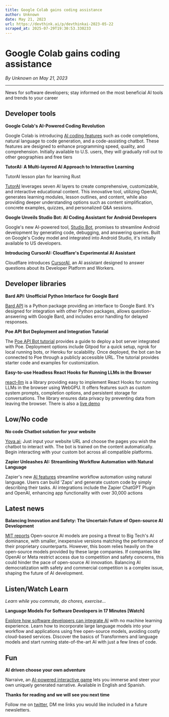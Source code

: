 ```yaml
---
title: Google Colab gains coding assistance
author: Unknown
date: May 21, 2023
url: https://devthink.ai/p/devthinkai-2023-05-22
scraped_at: 2025-07-29T19:30:53.330233
---
```


# Google Colab gains coding assistance

*By Unknown on May 21, 2023*

---

News for software developers; stay informed on the most beneficial AI tools and trends to your career



## Developer tools

**Google Colab's AI-Powered Coding Revolution**

Google Colab is introducing [AI coding features]("https://blog.google/technology/developers/google-colab-ai-coding-features/") such as code completions, natural language to code generation, and a code-assisting chatbot. These features are designed to enhance programming speed, quality, and comprehension. Initially available to U.S. users, they will gradually roll out to other geographies and free tiers

**TutorAI: A Multi-layered AI Approach to Interactive Learning**



TutorAI lesson plan for learning Rust

[TutorAI]("https://twitter.com/DannyHabibs/status/1598069511369867264?s=20&utm_source=devthink.ai&utm_medium=referral&utm_campaign=google-colab-gains-coding-assistance") leverages seven AI layers to create comprehensive, customizable, and interactive educational content. This innovative tool, utilizing OpenAI, generates learning modules, lesson outlines, and content, while also providing deeper understanding options such as content simplification, concrete examples, quizzes, and personalized Q&A sessions.

**Google Unveils Studio Bot: AI Coding Assistant for Android Developers**

Google's new AI-powered tool, [Studio Bot]("https://www.theverge.com/2023/5/10/23717328/google-ai-coding-studio-bot-android-developers-io"), promises to streamline Android development by generating code, debugging, and answering queries. Built on Google's Codey model and integrated into Android Studio, it's initially available to US developers.

**Introducing CursorAI: Cloudflare's Experimental AI Assistant**

Cloudflare introduces [CursorAI]("https://developers.cloudflare.com/workers/ai/"), an AI assistant designed to answer questions about its Developer Platform and Workers.

## Developer libraries

**Bard API: Unofficial Python Interface for Google Bard**

[Bard API]("https://github.com/dsdanielpark/Bard-API") is a Python package providing an interface to Google Bard. It's designed for integration with other Python packages, allows question-answering with Google Bard, and includes error handling for delayed responses.

**Poe API Bot Deployment and Integration Tutorial**

The [Poe API Bot tutorial]("https://github.com/poe-platform/api-bot-tutorial") provides a guide to deploy a bot server integrated with Poe. Deployment options include Gitpod for a quick setup, ngrok for local running bots, or Heroku for scalability. Once deployed, the bot can be connected to Poe through a publicly accessible URL. The tutorial provides starter code and examples for customization.

**Easy-to-use Headless React Hooks for Running LLMs in the Browser**

[react-llm]("https://github.com/r2d4/react-llm") is a library providing easy to implement React Hooks for running LLMs in the browser using WebGPU. It offers features such as custom system prompts, completion options, and persistent storage for conversations. The library ensures data privacy by preventing data from leaving the browser. There is also a [live demo](https://chat.matt-rickard.com/"https://chat.matt-rickard.com/")

## Low/No code

**No code Chatbot solution for your website**

[Yoya.ai]("https://www.yoya.ai/"); Just input your website URL and choose the pages you wish the chatbot to interact with. The bot is trained on the content automatically. Begin interacting with your custom bot across all compatible platforms.

**Zapier Unleashes AI: Streamlining Workflow Automation with Natural Language**

Zapier's new [AI features]("https://zapier.com/ai") streamline workflow automation using natural language. Users can build 'Zaps' and generate custom code by simply describing their tasks. AI integrations include the Zapier ChatGPT Plugin and OpenAI, enhancing app functionality with over 30,000 actions

## Latest news

**Balancing Innovation and Safety: The Uncertain Future of Open-source AI Development**

[MIT reports]("https://www.technologyreview.com/2023/05/12/1072950/open-source-ai-google-openai-eleuther-meta/") Open-source AI models are posing a threat to Big Tech's AI dominance, with smaller, inexpensive versions matching the performance of their proprietary counterparts. However, this boom relies heavily on the open-source models provided by these large companies. If companies like OpenAI or Meta restrict access due to competition and safety concerns, this could hinder the pace of open-source AI innovation. Balancing AI democratization with safety and commercial competition is a complex issue, shaping the future of AI development.

## Listen/Watch Learn

*Learn while you commute, do chores, exercise…*

**Language Models For Software Developers in 17 Minutes [Watch]**

[Explore how software developers can integrate AI]("https://youtu.be/FgxwCaL6UTA") with no machine learning experience. Learn how to incorporate large language models into your workflow and applications using free open-source models, avoiding costly cloud-based services. Discover the basics of Transformers and language models and start running state-of-the-art AI with just a few lines of code.

## Fun

**AI driven choose your own adventure**

Narraive, an [AI-powered interactive game]("https://narraive.com/") lets you immerse and steer your own uniquely generated narrative. Available in English and Spanish.



**Thanks for reading and we will see you next time**

Follow me on [twitter]("https://twitter.com/devthinkai"), DM me links you would like included in a future newsletters.
